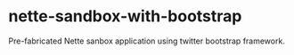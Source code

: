 nette-sandbox-with-bootstrap
============================

Pre-fabricated Nette sanbox application using twitter bootstrap framework.

